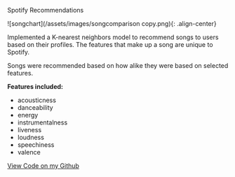 Spotify Recommendations 

![songchart](/assets/images/songcomparison copy.png){: .align-center}

Implemented a K-nearest neighbors model to recommend songs to users based on their profiles.
The features that make up a song are unique to Spotify. 

Songs were recommended based on how alike they were based on selected features.

**Features included:**
- acousticness	
- danceability	
- energy	
- instrumentalness	
- liveness	
- loudness	
- speechiness	
- valence

[View Code on my Github](https://github.com/claudiasofiaC/spotify_nn)
